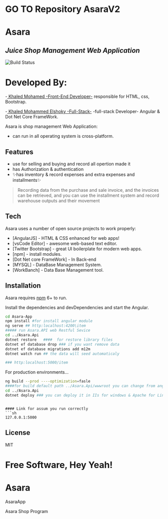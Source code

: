 
# GO TO Repository AsaraV2 

# Asara

## _Juice Shop Management Web Application_

![Build Status](https://res.cloudinary.com/dbbaq55id/image/upload/v1639722740/photo_2021-12-17_08-30-15_iixu7f.jpg)


# Developed By:

-[ Khaled Mohamed -Front-End Developer-](https://github.com/khaledmohamed138) responsible for HTML, css, Bootstrap.

-[ Khaled Mohammed Elshoky -Full-Stack-](https://github.com/KhaledAbd/) -full-stack Developer- Angular & Dot Net Core FrameWork.

Asara is shop management Web Application: 
- can run in all operating system is cross-platform.

## Features
- use for selling and buying and record all opertion made it
- has Authorization & authentication
- ✨has inventory & record expenses and  extra expenses  and installments✨

> Recording data from the purchase and sale invoice, 
> and the invoices can be retrieved, and 
> you can use the installment system and record warehouse outputs and their 
> movement
## Tech

Asara uses a number of open source projects to work properly:

- [AngularJS] - HTML & CSS enhanced for web apps!
- [vsCode Editor] - awesome web-based text editor.
- [Twitter Bootstrap] - great UI boilerplate for modern web apps.
- [npm] - install modules.
- [Dot Net core FrameWork] - In Back-end  
- [MYSQL] - DataBase Management System.
- [WorkBanch] - Data Base Management tool.
## Installation

Asara requires [npm](https://www.npmjs.com) 6+ to run.

Install the dependencies and devDependencies and start the Angular.


```sh
cd Asara-App
npm install #for install angular module
ng serve ## http:localhost:4200\item
##### run Asara.API web Restful Sevice
cd ../Asara.Api
dotnet restore   ####  for restore library files
dotnet ef database drop ### if you want remove data 
dotnet ef database migrations add m12m
dotnet watch run ## the data will seed automaticaly

### http:localhost:5000/item
```

For production environments...

```sh
ng build --prod ----optimization=fasle  
####for build default path ../Asara.Api/wwwroot you can change from angular.js
cd ../Asara.Api
dotnet deploy ### you can deploy it in IIs for windows & Apache for Linux
```
```

#### Link for assum you run correctly
```sh
127.0.0.1:5000 
```

## License

MIT

**Free Software, Hey Yeah!**
=======
# Asara
AsaraApp


Asara Shop Program

